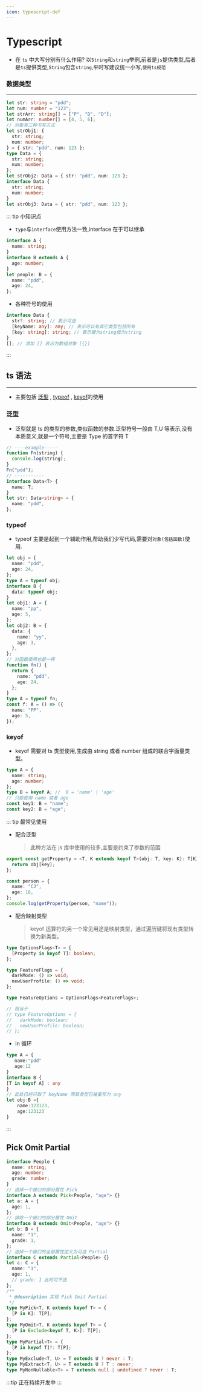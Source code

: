 ```yaml
---
icon: typescript-def
---
```


# Typescript

- 在 `ts` 中大写分别有什么作用?
  以`String`和`string`举例,前者是`js`提供类型,后者是`ts`提供类型,`String`包含`string`,平时写建议统一小写,`使用ts规范`

### 数据类型

---

```ts
let str: string = "pdd";
let num: number = "123";
let strArr: string[] = ["P", "D", "D"];
let numArr: number[] = [4, 5, 6];
// 对象有三种书写方式
let strObj1: {
  str: string;
  num: number;
} = { str: "pdd", num: 123 };
type Data = {
  str: string;
  num: number;
};
let strObj2: Data = { str: "pdd", num: 123 };
interface Data {
  str: string;
  num: number;
}
let strObj3: Data = { str: "pdd", num: 123 };
```

::: tip 小知识点

- `type`与`interface`使用方法一致,interface 在于可以继承

```ts
interface A {
  name: string;
}
interface B extends A {
  age: number;
}
let people: B = {
  name: "pdd",
  age: 24,
};
```

- 各种符号的使用

```ts
interface Data {
  str?: string; // 表示可选
  [keyName: any]: any; // 表示可以有其它类型包括所有
  [key: string]: string; // 表示键为string值为string
}
[]; // 添加 [] 表示为数组对象 [{}]
```

:::

## ts 语法

---

- 主要包括 [泛型](#泛型) , [typeof](#typeof) , [keyof](#keyof)的使用

### 泛型

- 泛型就是 ts 的类型的参数,类似函数的参数.泛型符号一般由 T,U 等表示,没有本质意义,就是一个符号,主要是 Type 的首字符 T

```ts
// ----example-----
function Fn(string) {
  console.log(string);
}
Fn("pdd");
// -----------
interface Data<T> {
  name: T;
}
let str: Data<string> = {
  name: "pdd",
};
```

### typeof

- typeof 主要是起到一个辅助作用,帮助我们少写代码,需要对`对象(包括函数)`使用.

```ts
let obj = {
  name: "pdd",
  age: 24,
};
type A = typeof obj;
interface B {
  data: typeof obj;
}
let obj1: A = {
  name: "pp",
  age: 5,
};
let obj2: B = {
  data: {
    name: "yy",
    age: 3,
  },
};
// 对函数使用也是一样
function fn() {
  return {
    name: "pdd",
    age: 24,
  };
}
type A = typeof fn;
const f: A = () => ({
  name: "PP",
  age: 5,
});
```

### keyof

- keyof 需要对 ts 类型使用,生成由 string 或者 number 组成的联合字面量类型。

```ts
type A = {
  name: string;
  age: number;
};
type B = keyof A; //  B = 'name' | 'age'
// 只能使用 name 或者 age
const key1: B = "name";
const key2: B = "age";
```

::: tip 最常见使用

- 配合泛型
  > 此种方法在 js 库中使用的较多,主要是约束了参数的范围

```ts
export const getProperty = <T, K extends keyof T>(obj: T, key: K): T[K] => {
  return obj[key];
};

const person = {
  name: "CJ",
  age: 18,
};
console.log(getProperty(person, "name"));
```

- 配合映射类型
  > keyof 运算符的另一个常见用途是映射类型，通过遍历键将现有类型转换为新类型。

```ts
type OptionsFlags<T> = {
  [Property in keyof T]: boolean;
};

type FeatureFlags = {
  darkMode: () => void;
  newUserProfile: () => void;
};

type FeatureOptions = OptionsFlags<FeatureFlags>;

// 相当于
// type FeatureOptions = {
//   darkMode: boolean;
//   newUserProfile: boolean;
// };
```

- in 循环

```ts
type A = {
   name:"pdd"
   age:12
}
interface B {
[T in keyof A] : any
}
// 此处已经只取了 keyName 而其类型已被重写为 any
let obj:B ={
    name:123123,
    age:123123
}
```

:::

## Pick Omit Partial

```ts
interface People {
  name: string;
  age: number;
  grade: number;
}
// 选择一个接口的部分属性 Pick
interface A extends Pick<People, "age"> {}
let a: A = {
  age: 1,
};
// 排除一个接口的部分属性 Omit
interface B extends Omit<People, "age"> {}
let b: B = {
  name: "1",
  grade: 1,
};
// 选择一个接口的全部属性定义为可选 Partial
interface C extends Partial<People> {}
let c: C = {
  name: "1",
  age: 1,
  // grade: 1 此时可不选
};
/**
 * @description 实现 Pick Omit Partial
 */
type MyPick<T, K extends keyof T> = {
  [P in K]: T[P];
};
type MyOmit<T, K extends keyof T> = {
  [P in Exclude<keyof T, K>]: T[P];
};
type MyPartial<T> = {
  [P in keyof T]?: T[P];
};
type MyExclude<T, U> = T extends U ? never : T;
type MyExtract<T, U> = T extends U ? T : never;
type MyNonNullable<T> = T extends null | undefined ? never : T;
```

:::tip 正在持续开发中
:::

